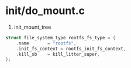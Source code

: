 # init/do_mount.c

1. init_mount_tree

```c
struct file_system_type rootfs_fs_type = {
	.name		= "rootfs",
	.init_fs_context = rootfs_init_fs_context,
	.kill_sb	= kill_litter_super,
};
```
